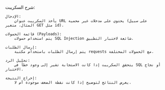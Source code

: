 شرح السكريبت:

    الإدخال:
        يأخذ السكريبت عنوان URL يحتوي على مدخلات غير محمية (على سبيل المثال، متغير GET مثل id).

    قائمة الحمولات (Payloads):
        يتم استخدام حمولات SQL Injection شائعة لاختبار التطبيق.

    إرسال الطلبات:
        يتم إرسال الطلبات باستخدام مكتبة requests مع الحمولات المختلفة.

    تحليل الرد:
        يتحقق السكريبت إذا كانت الاستجابة تشير إلى وجود خطأ في SQL أو نجاح الاختبار.

    إخراج النتيجة:
        يعرض النتائج لتوضيح إذا كانت نقطة الضعف موجودة أم لا.
